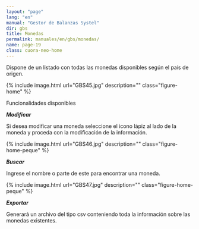 ```yaml
---
layout: "page"
lang: "en"
manual: "Gestor de Balanzas Systel"
dir: gbs
title: Monedas
permalink: manuales/en/gbs/monedas/
name: page-19
class: cuora-neo-home
---
```


Dispone de un listado con todas las monedas disponibles según el país de origen.

{% include image.html url="GBS45.jpg" description="" class="figure-home" %}

Funcionalidades disponibles

***Modificar***

Si desea modificar una moneda seleccione el icono lápiz al lado de la moneda y proceda con la modificación de la información. 

{% include image.html url="GBS46.jpg" description="" class="figure-home-peque" %}

***Buscar***

Ingrese el nombre o parte de este para encontrar una moneda.

{% include image.html url="GBS47.jpg" description="" class="figure-home-peque" %}

***Exportar***

Generará un archivo del tipo csv conteniendo toda la información sobre las monedas existentes.


